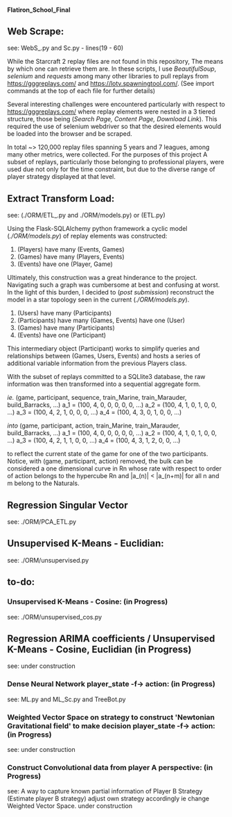 #### Flatiron_School_Final

## Web Scrape:
see: WebS_.py and Sc.py - lines(19 - 60)

While the Starcraft 2 replay files are not found in this repository, The means by which one can retrieve them are. In these scripts, I use *BeautifulSoup*, *selenium* and *requests* among many other libraries to pull replays from https://gggreplays.com/ and https://lotv.spawningtool.com/. (See import commands at the top of each file for further details)

Several interesting challenges were encountered particularly with respect to https://gggreplays.com/ where replay elements were nested in a 3 tiered structure, those being (_Search Page, Content Page, Download Link_). This required the use of selenium webdriver so that the desired elements would be loaded into the browser and be scraped.

In total ~> 120,000 replay files spanning 5 years and 7 leagues, among many other metrics, were collected. For the purposes of this project A subset of replays, particularly those belonging to professional players, were used due not only for the time constraint, but due to the diverse range of player strategy displayed at that level.

## Extract Transform Load:
see: (./ORM/ETL_.py and ./ORM/models.py) or (ETL.py)

Using the Flask-SQLAlchemy python framework a cyclic model (_./ORM/models.py_) of replay elements was constructed:

1. (Players) have many (Events, Games)
2. (Games) have many (Players, Events)
3. (Events) have one (Player, Game)

Ultimately, this construction was a great hinderance to the project. Navigating such a graph was cumbersome at best and confusing at worst. In the light of this burden, I decided to (_post submission_) reconstruct the model in a star topology seen in the current (_./ORM/models.py_).

1. (Users) have many (Participants)
2. (Participants) have many (Games, Events) have one (User)
3. (Games) have many (Participants)
4. (Events) have one (Participant)

This intermediary object (Participant) works to simplify queries and relationships between (Games, Users, Events) and hosts a series of additional variable information from the previous Players class.

With the subset of replays committed to a SQLlite3 database, the raw information was then transformed into a sequential aggregate form.

*ie.*
  (game, participant, sequence, train_Marine, train_Marauder, build_Barracks, ...)
  a_1 = (100, 4, 0, 0, 0, 0, 0, ...)
  a_2 = (100, 4, 1, 0, 1, 0, 0, ...)
  a_3 = (100, 4, 2, 1, 0, 0, 0, ...)
  a_4 = (100, 4, 3, 0, 1, 0, 0, ...)

*into*
  (game, participant, action, train_Marine, train_Marauder, build_Barracks, ...)
  a_1 = (100, 4, 0, 0, 0, 0, 0, ...)
  a_2 = (100, 4, 1, 0, 1, 0, 0, ...)
  a_3 = (100, 4, 2, 1, 1, 0, 0, ...)
  a_4 = (100, 4, 3, 1, 2, 0, 0, ...)

to reflect the current state of the game for one of the two participants. Notice, with (game, participant, action) removed, the bulk can be considered a one dimensional curve in Rn whose rate with respect to order of action belongs to the hypercube Rn and |a_(n)| < |a_(n+m)| for all n and m belong to the Naturals.

## Regression Singular Vector
see: ./ORM/PCA_ETL.py

## Unsupervised K-Means - Euclidian:
see: ./ORM/unsupervised.py

## to-do:
### Unsupervised K-Means - Cosine: (in Progress)
see: ./ORM/unsupervised_cos.py
## Regression ARIMA coefficients / Unsupervised K-Means - Cosine, Euclidian (in Progress)
see: under construction
### Dense Neural Network player_state -f-> action:  (in Progress)
see: ML.py and ML_Sc.py and TreeBot.py
### Weighted Vector Space on strategy to construct 'Newtonian Gravitational field' to make decision player_state -f-> action: (in Progress)
see: under construction
### Construct Convolutional data from player A perspective: (in Progress)
see: A way to capture known partial information of Player B Strategy (Estimate player B strategy) adjust own strategy accordingly ie change Weighted Vector Space.
under construction
